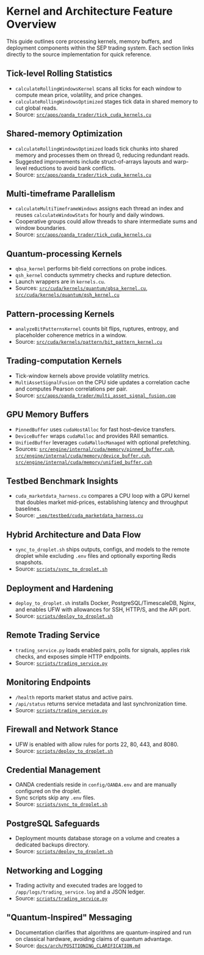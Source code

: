 # Kernel and Architecture Feature Overview

This guide outlines core processing kernels, memory buffers, and deployment components within the SEP trading system. Each section links directly to the source implementation for quick reference.

## Tick-level Rolling Statistics
- `calculateRollingWindowsKernel` scans all ticks for each window to compute mean price, volatility, and price changes.
- `calculateRollingWindowsOptimized` stages tick data in shared memory to cut global reads.
- Source: [`src/apps/oanda_trader/tick_cuda_kernels.cu`](../src/apps/oanda_trader/tick_cuda_kernels.cu)

## Shared-memory Optimization
- `calculateRollingWindowsOptimized` loads tick chunks into shared memory and processes them on thread 0, reducing redundant reads.
- Suggested improvements include struct-of-arrays layouts and warp-level reductions to avoid bank conflicts.
- Source: [`src/apps/oanda_trader/tick_cuda_kernels.cu`](../src/apps/oanda_trader/tick_cuda_kernels.cu)

## Multi-timeframe Parallelism
- `calculateMultiTimeframeWindows` assigns each thread an index and reuses `calculateWindowStats` for hourly and daily windows.
- Cooperative groups could allow threads to share intermediate sums and window boundaries.
- Source: [`src/apps/oanda_trader/tick_cuda_kernels.cu`](../src/apps/oanda_trader/tick_cuda_kernels.cu)

## Quantum-processing Kernels
- `qbsa_kernel` performs bit-field corrections on probe indices.
- `qsh_kernel` conducts symmetry checks and rupture detection.
- Launch wrappers are in `kernels.cu`.
- Sources: [`src/cuda/kernels/quantum/qbsa_kernel.cu`](../src/cuda/kernels/quantum/qbsa_kernel.cu), [`src/cuda/kernels/quantum/qsh_kernel.cu`](../src/cuda/kernels/quantum/qsh_kernel.cu)

## Pattern-processing Kernels
- `analyzeBitPatternsKernel` counts bit flips, ruptures, entropy, and placeholder coherence metrics in a window.
- Source: [`src/cuda/kernels/pattern/bit_pattern_kernel.cu`](../src/cuda/kernels/pattern/bit_pattern_kernel.cu)

## Trading-computation Kernels
- Tick-window kernels above provide volatility metrics.
- `MultiAssetSignalFusion` on the CPU side updates a correlation cache and computes Pearson correlations per pair.
- Source: [`src/apps/oanda_trader/multi_asset_signal_fusion.cpp`](../src/apps/oanda_trader/multi_asset_signal_fusion.cpp)

## GPU Memory Buffers
- `PinnedBuffer` uses `cudaHostAlloc` for fast host–device transfers.
- `DeviceBuffer` wraps `cudaMalloc` and provides RAII semantics.
- `UnifiedBuffer` leverages `cudaMallocManaged` with optional prefetching.
- Sources: [`src/engine/internal/cuda/memory/pinned_buffer.cuh`](../src/engine/internal/cuda/memory/pinned_buffer.cuh), [`src/engine/internal/cuda/memory/device_buffer.cuh`](../src/engine/internal/cuda/memory/device_buffer.cuh), [`src/engine/internal/cuda/memory/unified_buffer.cuh`](../src/engine/internal/cuda/memory/unified_buffer.cuh)

## Testbed Benchmark Insights
- `cuda_marketdata_harness.cu` compares a CPU loop with a GPU kernel that doubles market mid-prices, establishing latency and throughput baselines.
- Source: [`_sep/testbed/cuda_marketdata_harness.cu`](../_sep/testbed/cuda_marketdata_harness.cu)

## Hybrid Architecture and Data Flow
- `sync_to_droplet.sh` ships outputs, configs, and models to the remote droplet while excluding `.env` files and optionally exporting Redis snapshots.
- Source: [`scripts/sync_to_droplet.sh`](../scripts/sync_to_droplet.sh)

## Deployment and Hardening
- `deploy_to_droplet.sh` installs Docker, PostgreSQL/TimescaleDB, Nginx, and enables UFW with allowances for SSH, HTTP/S, and the API port.
- Source: [`scripts/deploy_to_droplet.sh`](../scripts/deploy_to_droplet.sh)

## Remote Trading Service
- `trading_service.py` loads enabled pairs, polls for signals, applies risk checks, and exposes simple HTTP endpoints.
- Source: [`scripts/trading_service.py`](../scripts/trading_service.py)

## Monitoring Endpoints
- `/health` reports market status and active pairs.
- `/api/status` returns service metadata and last synchronization time.
- Source: [`scripts/trading_service.py`](../scripts/trading_service.py)

## Firewall and Network Stance
- UFW is enabled with allow rules for ports 22, 80, 443, and 8080.
- Source: [`scripts/deploy_to_droplet.sh`](../scripts/deploy_to_droplet.sh)

## Credential Management
- OANDA credentials reside in `config/OANDA.env` and are manually configured on the droplet.
- Sync scripts skip any `.env` files.
- Source: [`scripts/sync_to_droplet.sh`](../scripts/sync_to_droplet.sh)

## PostgreSQL Safeguards
- Deployment mounts database storage on a volume and creates a dedicated backups directory.
- Source: [`scripts/deploy_to_droplet.sh`](../scripts/deploy_to_droplet.sh)

## Networking and Logging
- Trading activity and executed trades are logged to `/app/logs/trading_service.log` and a JSON ledger.
- Source: [`scripts/trading_service.py`](../scripts/trading_service.py)

## "Quantum-Inspired" Messaging
- Documentation clarifies that algorithms are quantum-inspired and run on classical hardware, avoiding claims of quantum advantage.
- Source: [`docs/arch/POSITIONING_CLARIFICATION.md`](../docs/arch/POSITIONING_CLARIFICATION.md)

